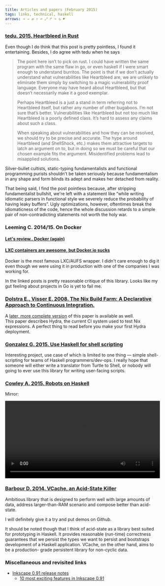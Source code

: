 ```yaml
---
title: Articles and papers (February 2015)
tags: links, technical, haskell
arrows: → ⇒ ⇄ ↑ ↩ ⤢ ↱ ↷ ↻ ☛
---
```


<a name="silverBulltes"></a>

### [tedu. 2015. Heartbleed in Rust](http://www.tedunangst.com/flak/post/heartbleed-in-rust)

Even though I do think that this post is pretty pointless, I found it entertaining.
Besides, I do agree with tedu when he says

>  The point here isn’t to pick on rust. I could have written the same program
>  with the same flaw in go, or even haskell if I were smart enough to
>  understand burritos. The point is that if we don’t actually understand what
>  vulnerabilities like Heartbleed are, we are unlikely to eliminate them
>  simply by switching to a magic vulnerability proof language. Everyone may
>  have heard about Heartbleed, but that doesn’t necessarily make it a good
>  exemplar.
>
> Perhaps Heartbleed is a just a stand in term referring not to Heartbleed
> itself, but rather any number of other bugaboos. I’m not sure that’s better.
> Vulnerabilities like Heartbleed but not too much like Heartbleed is a poorly
> defined class. It’s hard to assess any claims about such a class.
>
> When speaking about vulnerabilities and how they can be resolved, we should
> try to be precise and accurate. The hype around Heartbleed (and ShellShock,
> etc.) makes them attractive targets to latch an argument on to, but in doing
> so we must be careful that our chosen example fits the argument.
> Misidentified problems lead to misapplied solutions.

Silver-bullet cultists, static-typing fundamentalists and functional
programming purists shouldn't be taken seriously because fundamentalism in any
shape and form blinds its adept and makes her detached from reality.

That being said, I find the post pointless because, after stripping fundamentalist
bullshit, we're left with a statement like “while writing idiomatic parsers in
functional style we severely reduce the probability of having leaky buffers”. 
Ugly optimizations, however, oftentimes break the idiomaticness of the code, hence
the whole discussion retards to a simple pair of non-contradicting statements not
worth the holy war.

<a name="antiDocker"></a>

### Leeming C. 2014/15. On Docker
#### [Let's review.. Docker (again)](http://iops.io/blog/docker-hype/)
#### [LXC containers are awesome, but Docker.io sucks](http://iops.io/blog/lxc-application-containers-docker-initial-thoughts/)

Docker is the most famous LXC/AUFS wrapper. I didn't care enough to dig it
even though we were using it in production with one of the companies I was
working for.

In the linked posts is pretty reasonable critique of this library. Looks like my gut feeling about
projects in Go is yet to fail me.

<a name="hydra"></a>

### [Dolstra E., Visser E. 2008. The Nix Build Farm: A Declarative Approach to Continuous Integration.](http://nixos.org/~eelco/pubs/buildfarm-wasdett2008-final.pdf)
A [later, more complete version](http://nixos.org/~eelco/pubs/hydra-scp-submitted.pdf) of this
paper is available as well.  
This paper describes Hydra, the current CI system used to test Nix expressions.
A perfect thing to read before you make your first Hydra deployment.

<a name="shHaskell"></a>

### [Gonzalez G. 2015. Use Haskell for shell scripting](http://www.haskellforall.com/2015/01/use-haskell-for-shell-scripting.html)

Interesting project, use case of which is limited to one thing — simple shell-scripting
for teams of Haskell programmers/dev-ops. I really hope that someone will either write a
translator from Turtle to Shell, or nobody will going to ever use this library for writing
user-facing scripts.

<a name="robotsOnHaskell"></a>

### [Cowley A. 2015. Robots on Haskell](https://www.youtube.com/watch?v=2-JFkv9-JOQ)

Mirror: 

<video src="../../images/robotsOnHaskell.mp4"
       style="text-align: center; width: 100%"
       controls="controls" />

### [Barbour D. 2014. VCache, an Acid-State Killer](https://awelonblue.wordpress.com/2014/12/19/vcache-an-acid-state-killer/)

Ambitious library that is designed to perform well with large amounts of data, address larger-than-RAM 
scenario and compose better than acid-state.

I will definitely give it a try and put demos on Github.

It should be noted though that I think of acid-state as a library best suited for prototyping in Haskell.
It provides reasonable (run-time) correctness guarantees that we persist the types we want to persist
and bootstraps development of a Haskell application. VCache, on the other hand, aims to be a production-
grade persistent library for non-cyclic data.

### Miscellaneous and revisited links

- [Inkscape 0.91 release notes](http://wiki.inkscape.org/wiki/index.php/Release_notes/0.91)
    + [10 most exciting features in Inkscape 0.91](http://vimeo.com/118352978)
